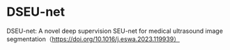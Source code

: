 # DSEU-net
DSEU-net: A novel deep supervision SEU-net for medical ultrasound image segmentation（https://doi.org/10.1016/j.eswa.2023.119939）
